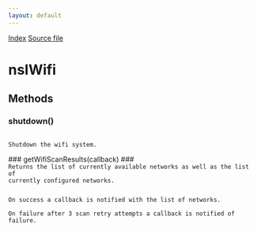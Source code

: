 ```yaml
---
layout: default
---
```

<div id='links'><a href="../index.html">Index</a>
<a href="http://dxr.mozilla.org/mozilla-central/source/dom/wifi/nsIWifi.idl">Source file</a>
</div>

# nsIWifi #

## Methods ##

### shutdown() ###
<code>  
Shutdown the wifi system.  
  
</code>
### getWifiScanResults(callback) ###
<code>  
Returns the list of currently available networks as well as the list of  
currently configured networks.  
  
On success a callback is notified with the list of networks.  
On failure after 3 scan retry attempts a callback is notified of failure.  
  
</code>